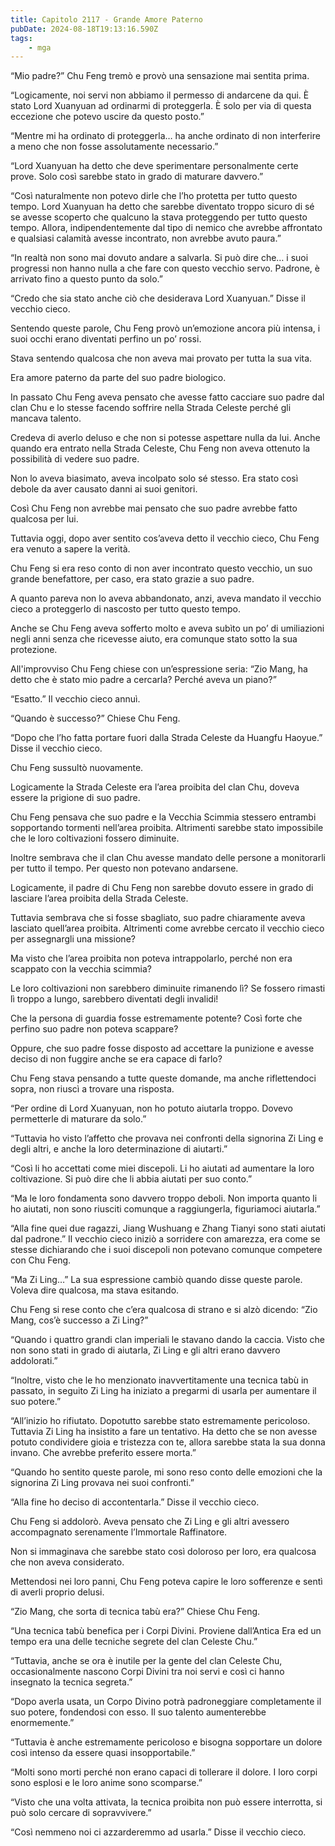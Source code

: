 ```yaml
---
title: Capitolo 2117 - Grande Amore Paterno
pubDate: 2024-08-18T19:13:16.590Z
tags:
    - mga
---
```





“Mio padre?” Chu Feng tremò e provò una sensazione mai sentita prima.


“Logicamente, noi servi non abbiamo il permesso di andarcene da qui. È stato Lord Xuanyuan ad ordinarmi di proteggerla. È solo per via di questa eccezione che potevo uscire da questo posto.”


“Mentre mi ha ordinato di proteggerla… ha anche ordinato di non interferire a meno che non fosse assolutamente necessario.”


“Lord Xuanyuan ha detto che deve sperimentare personalmente certe prove. Solo così sarebbe stato in grado di maturare davvero.”


“Così naturalmente non potevo dirle che l’ho protetta per tutto questo tempo. Lord Xuanyuan ha detto che sarebbe diventato troppo sicuro di sé se avesse scoperto che qualcuno la stava proteggendo per tutto questo tempo. Allora, indipendentemente dal tipo di nemico che avrebbe affrontato e qualsiasi calamità avesse incontrato, non avrebbe avuto paura.”


“In realtà non sono mai dovuto andare a salvarla. Si può dire che… i suoi progressi non hanno nulla a che fare con questo vecchio servo. Padrone, è arrivato fino a questo punto da solo.”

“Credo che sia stato anche ciò che desiderava Lord Xuanyuan.” Disse il vecchio cieco.


Sentendo queste parole, Chu Feng provò un’emozione ancora più intensa, i suoi occhi erano diventati perfino un po’ rossi.


Stava sentendo qualcosa che non aveva mai provato per tutta la sua vita.

Era amore paterno da parte del suo padre biologico.


In passato Chu Feng aveva pensato che avesse fatto cacciare suo padre dal clan Chu e lo stesse facendo soffrire nella Strada Celeste perché gli mancava talento.


Credeva di averlo deluso e che non si potesse aspettare nulla da lui. Anche quando era entrato nella Strada Celeste, Chu Feng non aveva ottenuto la possibilità di vedere suo padre.


Non lo aveva biasimato, aveva incolpato solo sé stesso. Era stato così debole da aver causato danni ai suoi genitori.


Così Chu Feng non avrebbe mai pensato che suo padre avrebbe fatto qualcosa per lui.


Tuttavia oggi, dopo aver sentito cos’aveva detto il vecchio cieco, Chu Feng era venuto a sapere la verità.


Chu Feng si era reso conto di non aver incontrato questo vecchio, un suo grande benefattore, per caso, era stato grazie a suo padre.


A quanto pareva non lo aveva abbandonato, anzi, aveva mandato il vecchio cieco a proteggerlo di nascosto per tutto questo tempo.


Anche se Chu Feng aveva sofferto molto e aveva subìto un po’ di umiliazioni negli anni senza che ricevesse aiuto, era comunque stato sotto la sua protezione.


All'improvviso Chu Feng chiese con un’espressione seria: “Zio Mang, ha detto che è stato mio padre a cercarla? Perché aveva un piano?”


“Esatto.” Il vecchio cieco annuì.


“Quando è successo?” Chiese Chu Feng.


“Dopo che l’ho fatta portare fuori dalla Strada Celeste da Huangfu Haoyue.” Disse il vecchio cieco.


Chu Feng sussultò nuovamente.


Logicamente la Strada Celeste era l’area proibita del clan Chu, doveva essere la prigione di suo padre.


Chu Feng pensava che suo padre e la Vecchia Scimmia stessero entrambi sopportando tormenti nell’area proibita. Altrimenti sarebbe stato impossibile che le loro coltivazioni fossero diminuite.


Inoltre sembrava che il clan Chu avesse mandato delle persone a monitorarli per tutto il tempo. Per questo non potevano andarsene.


Logicamente, il padre di Chu Feng non sarebbe dovuto essere in grado di lasciare l’area proibita della Strada Celeste.


Tuttavia sembrava che si fosse sbagliato, suo padre chiaramente aveva lasciato quell’area proibita. Altrimenti come avrebbe cercato il vecchio cieco per assegnargli una missione?


Ma visto che l’area proibita non poteva intrappolarlo, perché non era scappato con la vecchia scimmia?

Le loro coltivazioni non sarebbero diminuite rimanendo lì? Se fossero rimasti lì troppo a lungo, sarebbero diventati degli invalidi!


Che la persona di guardia fosse estremamente potente? Così forte che perfino suo padre non poteva scappare?


Oppure, che suo padre fosse disposto ad accettare la punizione e avesse deciso di non fuggire anche se era capace di farlo?


Chu Feng stava pensando a tutte queste domande, ma anche riflettendoci sopra, non riuscì a trovare una risposta.


“Per ordine di Lord Xuanyuan, non ho potuto aiutarla troppo. Dovevo permetterle di maturare da solo.”

“Tuttavia ho visto l’affetto che provava nei confronti della signorina Zi Ling e degli altri, e anche la loro determinazione di aiutarti.”


“Così li ho accettati come miei discepoli. Li ho aiutati ad aumentare la loro coltivazione. Si può dire che li abbia aiutati per suo conto.”


“Ma le loro fondamenta sono davvero troppo deboli. Non importa quanto li ho aiutati, non sono riusciti comunque a raggiungerla, figuriamoci aiutarla.”

“Alla fine quei due ragazzi, Jiang Wushuang e Zhang Tianyi sono stati aiutati dal padrone.” Il vecchio cieco iniziò a sorridere con amarezza, era come se stesse dichiarando che i suoi discepoli non potevano comunque competere con Chu Feng.


“Ma Zi Ling…” La sua espressione cambiò quando disse queste parole. Voleva dire qualcosa, ma stava esitando.


Chu Feng si rese conto che c’era qualcosa di strano e si alzò dicendo: “Zio Mang, cos’è successo a Zi Ling?”


“Quando i quattro grandi clan imperiali le stavano dando la caccia. Visto che non sono stati in grado di aiutarla, Zi Ling e gli altri erano davvero addolorati.”


“Inoltre, visto che le ho menzionato inavvertitamente una tecnica tabù in passato, in seguito Zi Ling ha iniziato a pregarmi di usarla per aumentare il suo potere.”


“All’inizio ho rifiutato. Dopotutto sarebbe stato estremamente pericoloso. Tuttavia Zi Ling ha insistito a fare un tentativo. Ha detto che se non avesse potuto condividere gioia e tristezza con te, allora sarebbe stata la sua donna invano. Che avrebbe preferito essere morta.”

“Quando ho sentito queste parole, mi sono reso conto delle emozioni che la signorina Zi Ling provava nei suoi confronti.”

“Alla fine ho deciso di accontentarla.” Disse il vecchio cieco.


Chu Feng si addolorò. Aveva pensato che Zi Ling e gli altri avessero accompagnato serenamente l’Immortale Raffinatore.


Non si immaginava che sarebbe stato così doloroso per loro, era qualcosa che non aveva considerato.


Mettendosi nei loro panni, Chu Feng poteva capire le loro sofferenze e sentì di averli proprio delusi.


“Zio Mang, che sorta di tecnica tabù era?” Chiese Chu Feng.


“Una tecnica tabù benefica per i Corpi Divini. Proviene dall’Antica Era ed un tempo era una delle tecniche segrete del clan Celeste Chu.”


“Tuttavia, anche se ora è inutile per la gente del clan Celeste Chu, occasionalmente nascono Corpi Divini tra noi servi e così ci hanno insegnato la tecnica segreta.”


“Dopo averla usata, un Corpo Divino potrà padroneggiare completamente il suo potere, fondendosi con esso. Il suo talento aumenterebbe enormemente.”

“Tuttavia è anche estremamente pericoloso e bisogna sopportare un dolore così intenso da essere quasi insopportabile.”

“Molti sono morti perché non erano capaci di tollerare il dolore. I loro corpi sono esplosi e le loro anime sono scomparse.”


“Visto che una volta attivata, la tecnica proibita non può essere interrotta, si può solo cercare di sopravvivere.”

“Così nemmeno noi ci azzarderemmo ad usarla.” Disse il vecchio cieco.

